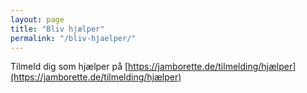 ```yaml
---
layout: page
title: "Bliv hjælper"
permalink: "/bliv-hjaelper/"
---
```


Tilmeld dig som hjælper på [https://jamborette.de/tilmelding/hjælper](https://jamborette.de/tilmelding/hjælper)

<!--
Har du lyst til at være hjælper på Jamborette 2024?
Så kan du allerede nu melde dig. 
Skriv forneden at du har lyst til at være med, sådan at tovholderene kan kontakte dig.

*Formularen er ikke bindende og gælder ikke som tilmelding til lejren.*

<iframe src="https://docs.google.com/forms/d/e/1FAIpQLSciNs3jIorvyQsyikB0eNJlUsMLYL-q4CLki5EYQV6jFcrVEQ/viewform?embedded=true" width="750" height="1200" frameborder="0" marginheight="0" marginwidth="0">Loading…</iframe>
-->
